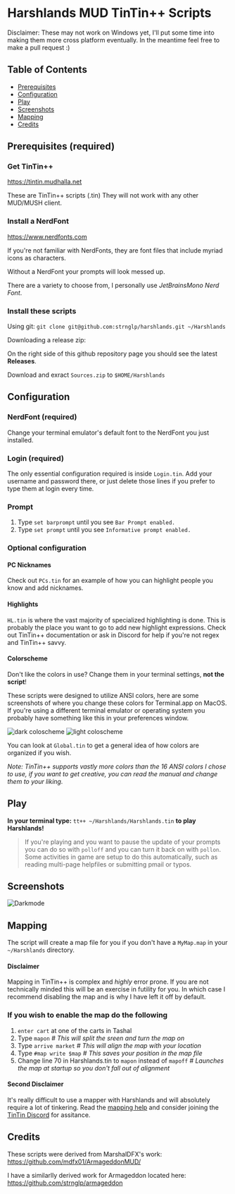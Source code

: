# Harshlands MUD TinTin++ Scripts
Disclaimer: These may not work on Windows yet, I'll put some time into making them more cross platform eventually. In the meantime feel free to make a pull request :)

## Table of Contents

- [Prerequisites](#prerequisites)
- [Configuration](#configuration)
- [Play](#play)
- [Screenshots](#screenshots)
- [Mapping](#mapping)
- [Credits](#credits)


## Prerequisites (required)

### Get TinTin++
https://tintin.mudhalla.net

These are TinTin++ scripts (.tin) They will not work with any other MUD/MUSH client.

### Install a NerdFont
https://www.nerdfonts.com

If you're not familiar with NerdFonts, they are font files that include myriad icons as characters.

Without a NerdFont your prompts will look messed up. 

There are a variety to choose from, I personally use _JetBrainsMono Nerd Font_.

### Install these scripts

Using git:
`git clone git@github.com:strnglp/harshlands.git ~/Harshlands` 

Downloading a release zip:

On the right side of this github repository page you should see the latest **Releases**.

Download and exract `Sources.zip` to `$HOME/Harshlands`

## Configuration
### NerdFont (required)
Change your terminal emulator's default font to the NerdFont you just installed.

### Login (required)
The only essential configuration required is inside `Login.tin`. Add your username and password there, or just delete those lines if you prefer to type them at login every time.

### Prompt
1. Type `set barprompt` until you see `Bar Prompt enabled.`
2. Type `set prompt` until you see `Informative prompt enabled.`


### Optional configuration

#### PC Nicknames
Check out `PCs.tin` for an example of how you can highlight people you know and add nicknames.

#### Highlights
`HL.tin` is where the vast majority of specialized highlighting is done. This is probably the place you want to go to add new highlight expressions. Check out TinTin++ documentation or ask in Discord for help if you're not regex and TinTin++ savvy.

#### Colorscheme
Don't like the colors in use? Change them in your terminal settings, **not the script**!

These scripts were designed to utilize ANSI colors, here are some screenshots of where you change these colors for Terminal.app on MacOS. If you're using a different terminal emulator or operating system you probably have something like this in your preferences window.

![dark coloscheme](./media/terminaldark.png)
![light coloscheme](./media/terminallight.png)

You can look at `Global.tin` to get a general idea of how colors are organized if you wish.

_Note: TinTin++ supports vastly more colors than the 16 ANSI colors I chose to use, if you want to get creative, you can read the manual and change them to your liking._


## Play
**In your terminal type:**
`tt++ ~/Harshlands/Harshlands.tin` **to play Harshlands!**

> If you're playing and you want to pause the update of your prompts you can do so with `polloff` and you can turn it back on with `pollon`. Some activities in game are setup to do this automatically, such as reading multi-page helpfiles or submitting pmail or typos.

## Screenshots
![Darkmode](./media/screenshot.png)


## Mapping
The script will create a map file for you if you don't have a `MyMap.map` in your `~/Harshlands` directory.

#### Disclaimer
Mapping in TinTin++ is complex and _highly_ error prone. If you are not technically minded this will be an exercise in futility for you. In which case I recommend disabling the map and is why I have left it off by default.

### If you wish to enable the map do the following
1. `enter cart` at one of the carts in Tashal
2. Type `mapon` *# This will split the sreen and turn the map on*
3. Type `arrive market` *# This will align the map with your location*
4. Type `#map write $map` *# This saves your position in the map file*
5. Change line 70 in Harshlands.tin to `mapon` instead of `mapoff`  *# Launches the map at startup so you don't fall out of alignment*

#### Second Disclaimer
It's really difficult to use a mapper with Harshlands and will absolutely require a lot of tinkering. Read the [mapping help](https://tintin.mudhalla.net/manual/mapping.php) and consider joining the [TinTin Discord](https://discord.gg/gv7a37n) for assitance.

## Credits
These scripts were derived from MarshalDFX's work: https://github.com/mdfx01/ArmageddonMUD/

I have a similarlly derived work for Armageddon located here:
https://github.com/strnglp/armageddon
